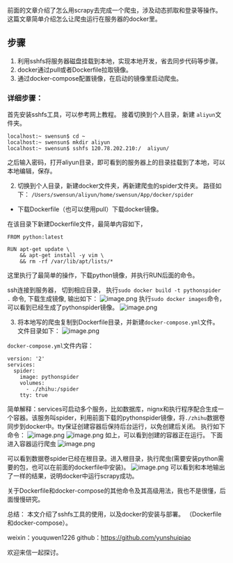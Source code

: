 前面的文章介绍了怎么用scrapy去完成一个爬虫，涉及动态抓取和登录等操作。这篇文章简单介绍怎么让爬虫运行在服务器的docker里。

## 步骤
1. 利用sshfs将服务器磁盘挂载到本地，实现本地开发，省去同步代码等步骤。
2. docker通过pull或者Dockerfile拉取镜像。
3. 通过docker-compose配置镜像，在启动的镜像里启动爬虫。

### 详细步骤：
首先安装sshfs工具，可以参考网上教程。
接着切换到个人目录，新建 `aliyun`文件夹。
```
localhost:~ swensun$ cd ~
localhost:~ swensun$ mkdir aliyun
localhost:~ swensun$ sshfs 120.78.202.210:/  aliyun/
```
之后输入密码，打开aliyun目录，即可看到的服务器上的目录挂载到了本地，可以本地编辑，保存。

2. 切换到个人目录，新建docker文件夹，再新建爬虫的spider文件夹。
路径如下：
`/Users/swensun/aliyun/home/swensun/App/docker/spider`
* 下载Dockerfile（也可以使用pull）下载docker镜像。

在该目录下新建Dockerfile文件，最简单内容如下，
```
FROM python:latest

RUN apt-get update \
	&& apt-get install -y vim \
	&& rm -rf /var/lib/apt/lists/*
```
这里执行了最简单的操作，下载python镜像，并执行RUN后面的命令。

ssh连接到服务器， 切到相应目录，
执行`sudo docker build -t pythonspider .` 命令, 下载生成镜像, 输出如下：
![image.png](http://upload-images.jianshu.io/upload_images/1794675-00bd5a9553f793dc.png?imageMogr2/auto-orient/strip%7CimageView2/2/w/1240)
执行`sudo docker images`命令，可以看到已经生成了pythonspider镜像。
![image.png](http://upload-images.jianshu.io/upload_images/1794675-a1dd50af65a2c547.png?imageMogr2/auto-orient/strip%7CimageView2/2/w/1240)

3. 将本地写的爬虫复制到Dockerfile目录，并新建`docker-compose.yml`文件。
文件目录如下：
![image.png](http://upload-images.jianshu.io/upload_images/1794675-f9e2d7579c023e62.png?imageMogr2/auto-orient/strip%7CimageView2/2/w/1240)

`docker-compose.yml`文件内容：
```
version: '2'
services:
  spider:
    image: pythonspider      
    volumes:
      - ./zhihu:/spider
    tty: true
```
简单解释：services可启动多个服务，比如数据库，nignx和执行程序配合生成一个容器。该服务叫spider，利用前面下载的pythonspider镜像，将`./zhihu`数据卷同步到docker中。tty保证创建容器后保持后台运行，以免创建后关闭。
执行如下命令：
![image.png](http://upload-images.jianshu.io/upload_images/1794675-e138708e56935f43.png?imageMogr2/auto-orient/strip%7CimageView2/2/w/1240)
![image.png](http://upload-images.jianshu.io/upload_images/1794675-61f270814ff66bc9.png?imageMogr2/auto-orient/strip%7CimageView2/2/w/1240)
如上，可以看到创建的容器正在运行。
下面进入容器运行爬虫
![image.png](http://upload-images.jianshu.io/upload_images/1794675-30cca43cac08bebe.png?imageMogr2/auto-orient/strip%7CimageView2/2/w/1240)

可以看到数据卷spider已经在根目录。进入根目录，执行爬虫(需要安装python需要的包，也可以在前面的dockerfile中安装)。
![image.png](http://upload-images.jianshu.io/upload_images/1794675-833dadce764da7d0.png?imageMogr2/auto-orient/strip%7CimageView2/2/w/1240)
可以看到和本地输出了一样的结果，说明docker中运行scrapy成功。

关于Dockerfile和docker-compose的其他命令及其高级用法，我也不是很懂，后面慢慢研究。

总结：
本文介绍了sshfs工具的使用，以及docker的安装与部署。
（Dockerfile和docker-compose）。


weixin：youquwen1226
github：https://github.com/yunshuipiao

欢迎来信一起探讨。



